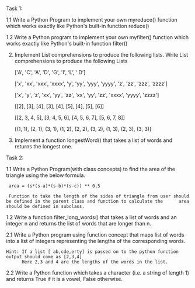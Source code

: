 Task 1:   
 
1.1  Write a Python Program to implement your own myreduce() function which works exactly like Python's built-in function reduce() 
 
1.2 Write a Python program to implement your own myfilter() function which works exactly like Python's built-in function filter() 

2. Implement List comprehensions to produce the following lists. Write List comprehensions to produce the following Lists 
 
     ['A', 'C', 'A', 'D', 'G', 'I', ’L’, ‘ D’] 
    
     ['x', 'xx', 'xxx', 'xxxx', 'y', 'yy', 'yyy', 'yyyy', 'z', 'zz', 'zzz', 'zzzz'] 
    
     ['x', 'y', 'z', 'xx', 'yy', 'zz', 'xx', 'yy', 'zz', 'xxxx', 'yyyy', 'zzzz'] 
    
     [[2], [3], [4], [3], [4], [5], [4], [5], [6]] 
    
     [[2, 3, 4, 5], [3, 4, 5, 6], [4, 5, 6, 7], [5, 6, 7, 8]] 
    
     [(1, 1), (2, 1), (3, 1), (1, 2), (2, 2), (3, 2), (1, 3), (2, 3), (3, 3)] 

3. Implement a function longestWord() that takes a list of words and returns the longest one. 
 
Task 2: 
 
1.1  Write a Python Program(with class concepts) to find the area of the triangle using the below formula. 
 
     area = (s*(s-a)*(s-b)*(s-c)) ** 0.5 
 
     Function to take the length of the sides of triangle from user should be defined in the parent class and function to calculate the      area should be defined in subclass. 
 
1.2 Write a function filter_long_words() that takes a list of words and an integer n and returns the list of words that are longer than     n. 
 
2.1 Write a Python program using function concept that maps  list of words into a list of integers representing the lengths of the
    corresponding words. 
   
    Hint: If a list [ ab,cde,erty] is passed on to the python function output should come as [2,3,4] 
          Here 2,3 and 4 are the lengths of the words in the list. 

2.2 Write a Python function which takes a character (i.e. a string of length 1) and returns True if it is a vowel, False otherwise. 
